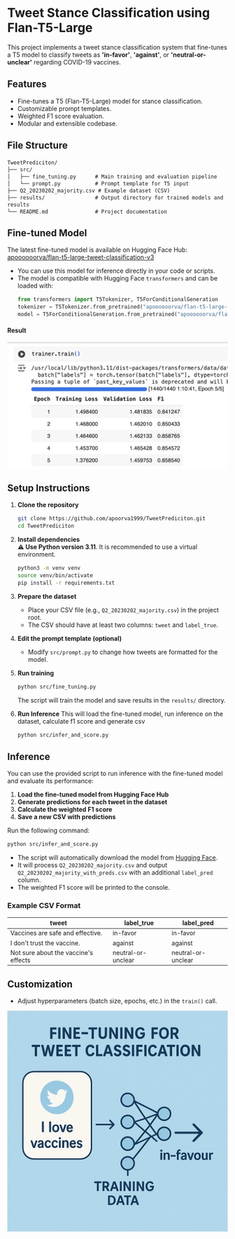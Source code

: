 # Tweet Stance Classification using Flan-T5-Large

This project implements a tweet stance classification system that fine-tunes a T5 model to classify tweets as **'in-favor'**, **'against'**, or **'neutral-or-unclear'** regarding COVID-19 vaccines.

## Features

- Fine-tunes a T5 (Flan-T5-Large) model for stance classification.
- Customizable prompt templates.
- Weighted F1 score evaluation.
- Modular and extensible codebase.

## File Structure

```
TweetPrediciton/
├── src/
│   ├── fine_tuning.py      # Main training and evaluation pipeline
│   └── prompt.py           # Prompt template for T5 input
├── Q2_20230202_majority.csv # Example dataset (CSV)
├── results/                # Output directory for trained models and results
└── README.md               # Project documentation
```
## Fine-tuned Model

The latest fine-tuned model is available on Hugging Face Hub:  
[apoooooorva/flan-t5-large-tweet-classification-v3](https://huggingface.co/apoooooorva/flan-t5-large-tweet-classification-v3)

- You can use this model for inference directly in your code or scripts.
- The model is compatible with Hugging Face `transformers` and can be loaded with:
  ```python
  from transformers import T5Tokenizer, T5ForConditionalGeneration
  tokenizer = T5Tokenizer.from_pretrained("apoooooorva/flan-t5-large-tweet-classification-v3")
  model = T5ForConditionalGeneration.from_pretrained("apoooooorva/flan-t5-large-tweet-classification-v3")
  ```
#### Result
![Alt text](images/fine_tuning_results.png)

## Setup Instructions

1. **Clone the repository**  
   ```bash
   git clone https://github.com/apoorva1999/TweetPrediciton.git
   cd TweetPrediciton
   ```

2. **Install dependencies**  
   **⚠️ Use Python version 3.11**. It is recommended to use a virtual environment.
   ```bash
   python3 -m venv venv
   source venv/bin/activate
   pip install -r requirements.txt
   ```

3. **Prepare the dataset**  
   - Place your CSV file (e.g., `Q2_20230202_majority.csv`) in the project root.
   - The CSV should have at least two columns: `tweet` and `label_true`.

4. **Edit the prompt template (optional)**  
   - Modify `src/prompt.py` to change how tweets are formatted for the model.

5. **Run training**  
   ```bash
   python src/fine_tuning.py
   ```

   The script will train the model and save results in the `results/` directory.
6. **Run Inference** 
This will load the fine-tuned model, run inference on the dataset, calculate f1 score and generate csv
   ```bash
   python src/infer_and_score.py
   ```
## Inference

You can use the provided script to run inference with the fine-tuned model and evaluate its performance:

1. **Load the fine-tuned model from Hugging Face Hub**
2. **Generate predictions for each tweet in the dataset**
3. **Calculate the weighted F1 score**
4. **Save a new CSV with predictions**

Run the following command:
```bash
python src/infer_and_score.py
```

- The script will automatically download the model from [Hugging Face](https://huggingface.co/apoooooorva/flan-t5-large-tweet-classification-v3).
- It will process `Q2_20230202_majority.csv` and output `Q2_20230202_majority_with_preds.csv` with an additional `label_pred` column.
- The weighted F1 score will be printed to the console.

### Example CSV Format

| tweet                                | label_true           | label_pred           |
|--------------------------------------|----------------------|----------------------|
| Vaccines are safe and effective.     | in-favor             | in-favor             |
| I don't trust the vaccine.           | against              | against              |
| Not sure about the vaccine's effects | neutral-or-unclear   | neutral-or-unclear   |

## Customization

- Adjust hyperparameters (batch size, epochs, etc.) in the `train()` call.


![Alt text](images/image_for_fun.png)


